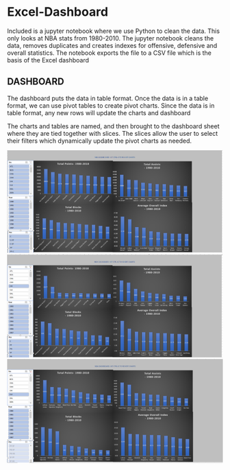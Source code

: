 # Excel-Dashboard



Included is a jupyter notebook where we use Python to clean the data. 
This only looks at NBA stats from 1980-2010. 
The jupyter notebook cleans the data, removes duplicates and creates indexes for offensive, defensive and overall statistics. 
The notebook exports the file to a CSV file which is the basis of the Excel dashboard


DASHBOARD
-------------------------------

The dashboard puts the data in table format. 
Once the data is in a table format, we can use pivot tables to create pivot charts. Since the data is in table format, any new rows will update the charts and dashboard

The charts and tables are named, and then brought to the dashboard sheet where they are tied together with slices. The slices allow the user to select their filters which dynamically update the pivot charts as needed. 



![Image description](https://github.com/Ghernandez1991/Excel-Dashboard/blob/master/image/image%201.PNG)
![Image description](https://github.com/Ghernandez1991/Excel-Dashboard/blob/master/image/image%202.PNG)
![Image description](https://github.com/Ghernandez1991/Excel-Dashboard/blob/master/image/image%203.PNG)
